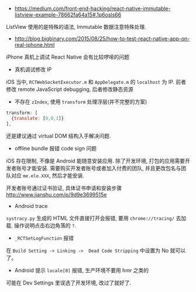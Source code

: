 

* https://medium.com/front-end-hacking/react-native-immutable-listview-example-78662fa64a15#.1p6osls66

ListView 使用的是特殊的语法, Immutable 数据注意特殊处理.

* http://blog.bigbinary.com/2015/08/25/how-to-test-react-native-app-on-real-iphone.html

iPhone 真机上调试 React Native 会有比较啰嗦的问题

* 真机调试修改 IP

iOS 当中, `RCTWebSocketExecutor.m` 和 `AppDelegate.m` 的 `localhost` 为 IP.
前者修改 remote JavaScript debugging, 后者修改静态资源

* 不存在 `zIndex`, 使用 `transform` 处理浮层(并不完整的方案)

```js
transform: [
  {translate: [0,0,1]}
],
```

还是建议通过 virtual DOM 结构入手解决问题.

* offline bundle 报错 code sign 问题

iOS 存在限制, 不像是 Android 能随意安装应用. 除了开发环境, 打包的应用需要开发者账号才能安装.
需要购买开发者账号或者加入付费的团队, 并且更改包名与团队对应 `me.ele.XXX`, 然后才能安装.

开发者账号通过证书验证, 具体证书申请和安装步骤 http://www.jianshu.com/p/9d9e3699515e

* Android trace

`systracy.py` 生成的 HTML 文件直接打开会报错, 要用 `chrome://tracing/` 去加载.
操作说明点击右边角落的 `?`.

* `_RCTSetLogFunction` 报错

在 `Build Setting -> Linking ->  Dead Code Stripping` 中设置为 No 就可以了。

* Android 提示 `locale[0]` 报错, 生产环境不要用 hmr 之类的

可能在 Dev Settings 里误选了开发环境, 改过了就好了.
